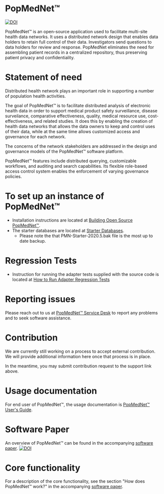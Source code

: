 # PopMedNet&trade;
[![DOI](https://joss.theoj.org/papers/10.21105/joss.04062/status.svg)](https://doi.org/10.21105/joss.04062)

PopMedNet&trade; is an open-source application used to facilitate multi-site health data networks. It uses a distributed network design that enables data holders to retain full control of their data. Investigators send questions to data holders for review and response. PopMedNet eliminates the need for assembling patient records in a centralized repository, thus preserving patient privacy and confidentiality.


# Statement of need

Distributed health network plays an important role in supporting a number of population health activities. 

The goal of PopMedNet&trade; is to facilitate distributed analysis of electronic health data in order to support medical product safety surveillance, disease surveilance, comparative effectiveness, quality, medical resource use, cost-effectiveness, and related studies. It does this by enabling the creation of health data networks that allows the data owners to keep and control uses of their data, while at the same time allows customized access and governance for each network.

The concerns of the network stakeholders are addressed in the design and governance models of the PopMedNet&trade; software platform. 

PopMedNet&trade; features include distributed querying, customizable workflows, and auditing and search capabilities. Its flexible role-based access control system enables the enforcement of varying governance policies.

# To set up an instance of PopMedNet&trade;

* Installation instructions are located at [Building Open Source PopMedNet&trade;](https://popmednet.atlassian.net/wiki/spaces/DOC/pages/938409985/Building+Open+Source+PopMedNet).
* The starter databases are located at [Starter Databases](https://popmednet.atlassian.net/wiki/spaces/DOC/pages/124685521/Starter+Databases).
    * Please note the that PMN-Starter-2020.5.bak file is the most up to date backup.   

# Regression Tests

* Instruction for running the adapter tests supplied with the source code is located at [How to Run Adapter Regression Tests](https://popmednet.atlassian.net/wiki/spaces/GDSD/pages/3051552797/How+to+Run+Adapter+Regression+Tests)

# Reporting issues
Please reach out to us at [PopMedNet&trade; Service Desk](https://popmednet.atlassian.net/servicedesk/customer/portal/1/group/10) to report any problems and to seek software assistance.

# Contribution
We are currently still working on a process to accept external contribution. We will provide additional information here once that process is in place.

In the meantime, you may submit contribution request to the support link above.

# Usage documentation

For end user of PopMedNet&trade;, the usage documentation is [PopMedNet&trade; User's Guide](https://popmednet.atlassian.net/wiki/spaces/DOC/pages/8880241/PopMedNet+User+s+Guide).

# Software Paper
An overview of PopMedNet&trade; can be found in the accompanying [software paper](paper.md).
[![DOI](https://joss.theoj.org/papers/10.21105/joss.04062/status.svg)](https://doi.org/10.21105/joss.04062)

# Core functionality
For a description of the core functionality, see the  section "How does PopMedNet&trade; work?" in the accompanying [software paper](paper.md).



